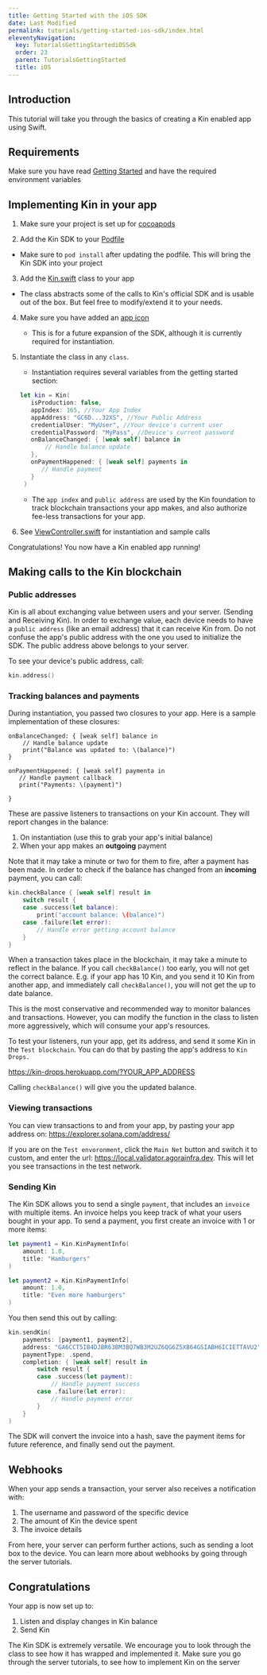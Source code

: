 ```yaml
---
title: Getting Started with the iOS SDK
date: Last Modified
permalink: tutorials/getting-started-ios-sdk/index.html
eleventyNavigation:
  key: TutorialsGettingStartediOSSdk
  order: 23
  parent: TutorialsGettingStarted
  title: iOS
---
```



## Introduction

This tutorial will take you through the basics of creating a Kin enabled app using Swift.

## Requirements

Make sure you have read [Getting Started](/tutorials/getting-started/) and have the required environment variables

## Implementing Kin in your app
1. Make sure your project is set up for [cocoapods](https://guides.cocoapods.org/using/using-cocoapods.html)

2. Add the Kin SDK to your [Podfile](https://github.com/richiereitz/kin-starter-ios/blob/main/Podfile)

- Make sure to `pod install` after updating the podfile. This will bring the Kin SDK into your project

3. Add the [Kin.swift](https://github.com/richiereitz/kin-starter-ios/blob/main/kin-starter-ios/Kin.swift) class to your app

- The class abstracts some of the calls to Kin's official SDK and is usable out of the box. But feel free to modify/extend it to your needs.

4. Make sure you have added an [app icon](https://developer.apple.com/tutorials/mac-catalyst/updating-the-app-icon)

   - This is for a future expansion of the SDK, although it is currently required for instantiation.

5. Instantiate the class in any `class`.
   - Instantiation requires several variables from the getting started section:
   ```swift 
   let kin = Kin(
      isProduction: false,
      appIndex: 165, //Your App Index
      appAddress: "GC6D...32XS", //Your Public Address
      credentialUser: "MyUser", //Your device's current user
      credentialPassword: "MyPass", //Device's current password
      onBalanceChanged: { [weak self] balance in
          // Handle balance update
      },
      onPaymentHappened: { [weak self] payments in
         // Handle payment
      }
    )
    ```
      - The `app index` and `public address` are used by the Kin foundation to track blockchain transactions your app makes, and also authorize fee-less transactions for your app.
6. See [ViewController.swift](https://github.com/richiereitz/kin-starter-ios/blob/main/kin-starter-ios/ViewController.swift) for instantiation and sample calls

Congratulations! You now have a Kin enabled app running!

## Making calls to the Kin blockchain

### Public addresses

Kin is all about exchanging value between users and your server. (Sending and Receiving Kin). In order to exchange value, each device needs to have a `public address` (like an email address) that it can receive Kin from. Do not confuse the app's public address with the one you used to initialize the SDK. The public address above belongs to your server.

To see your device's public address, call:

```swift
kin.address()
```

### Tracking balances and payments

During instantiation, you passed two closures to your app. Here is a sample implementation of these closures:

```swist
onBalanceChanged: { [weak self] balance in
    // Handle balance update
    print("Balance was updated to: \(balance)")
}

onPaymentHappened: { [weak self] paymenta in
   // Handle payment callback
   print("Payments: \(payment)")

}
```

These are passive listeners to transactions on your Kin account. They will report changes in the balance:

1. On instantiation (use this to grab your app's initial balance)
2. When your app makes an **outgoing** payment

Note that it may take a minute or two for them to fire, after a payment has been made. In order to check if the balance has changed from an **incoming** payment, you can call:

```swift
kin.checkBalance { [weak self] result in
    switch result {
    case .success(let balance):
        print("account balance: \(balance)")
    case .failure(let error):
        // Handle error getting account balance
    }
}
```

When a transaction takes place in the blockchain, it may take a minute to reflect in the balance. If you call `checkBalance()` too early, you will not get the correct balance. E.g. if your app has 10 Kin, and you send it 10 Kin from another app, and immediately call `checkBalance()`, you will not get the up to date balance.

This is the most conservative and recommended way to monitor balances and transactions. However, you can modify the function in the class to listen more aggressively, which will consume your app's resources.

To test your listeners, run your app, get its address, and send it some Kin in the `Test blockchain`. You can do that by pasting the app's address to `Kin Drops.`

https://kin-drops.herokuapp.com/?YOUR_APP_ADDRESS

Calling `checkBalance()` will give you the updated balance.

### Viewing transactions

You can view transactions to and from your app, by pasting your app address on: https://explorer.solana.com/address/

If you are on the `Test envoronment`, click the `Main Net` button and switch it to custom, and enter the url: https://local.validator.agorainfra.dev. This will let you see transactions in the test network.

### Sending Kin

The Kin SDK allows you to send a single `payment`, that includes an `invoice` with multiple items. An invoice helps you keep track of what your users bought in your app. To send a payment, you first create an invoice with 1 or more items:

```swift
let payment1 = Kin.KinPaymentInfo(
    amount: 1.0,
    title: "Hamburgers"
)

let payment2 = Kin.KinPaymentInfo(
    amount: 1.0,
    title: "Even more hamburgers"
)
```

You then send this out by calling:

```swift
kin.sendKin(
    payments: [payment1, payment2],
    address: "GA6CCT5IB4DJBR63BM3BQ7WB3M2UZ6QG6Z5XB64GSIABH6ICIETTAVU2",
    paymentType: .spend,
    completion: { [weak self] result in
        switch result {
        case .success(let payment):
            // Handle payment success
        case .failure(let error):
            // Handle payment error
        }
    }
)
```

The SDK will convert the invoice into a hash, save the payment items for future reference, and finally send out the payment.

## Webhooks

When your app sends a transaction, your server also receives a notification with:

1. The username and password of the specific device
2. The amount of Kin the device spent
3. The invoice details

From here, your server can perform further actions, such as sending a loot box to the device. You can learn more about webhooks by going through the server tutorials.

## Congratulations

Your app is now set up to:

1. Listen and display changes in Kin balance
2. Send Kin

The Kin SDK is extremely versatile. We encourage you to look through the class to see how it has wrapped and implemented it. Make sure you go through the server tutorials, to see how to implement Kin on the server
